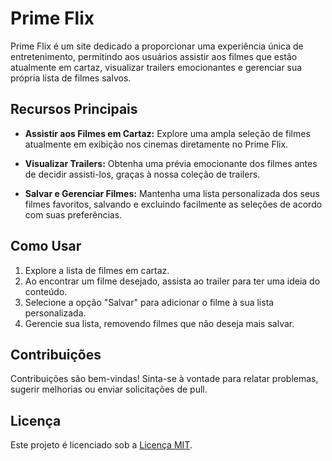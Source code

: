 # Prime Flix

Prime Flix é um site dedicado a proporcionar uma experiência única de entretenimento, permitindo aos usuários assistir aos filmes que estão atualmente em cartaz, visualizar trailers emocionantes e gerenciar sua própria lista de filmes salvos.

## Recursos Principais

- **Assistir aos Filmes em Cartaz:** Explore uma ampla seleção de filmes atualmente em exibição nos cinemas diretamente no Prime Flix.

- **Visualizar Trailers:** Obtenha uma prévia emocionante dos filmes antes de decidir assisti-los, graças à nossa coleção de trailers.

- **Salvar e Gerenciar Filmes:** Mantenha uma lista personalizada dos seus filmes favoritos, salvando e excluindo facilmente as seleções de acordo com suas preferências.

## Como Usar

1. Explore a lista de filmes em cartaz.
2. Ao encontrar um filme desejado, assista ao trailer para ter uma ideia do conteúdo.
3. Selecione a opção "Salvar" para adicionar o filme à sua lista personalizada.
4. Gerencie sua lista, removendo filmes que não deseja mais salvar.

## Contribuições

Contribuições são bem-vindas! Sinta-se à vontade para relatar problemas, sugerir melhorias ou enviar solicitações de pull.

## Licença

Este projeto é licenciado sob a [Licença MIT](LICENSE).
